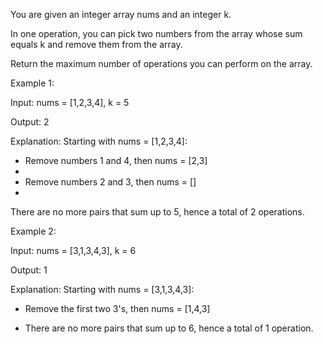 You are given an integer array nums and an integer k.

In one operation, you can pick two numbers from the array whose sum equals k and remove them from the array.

Return the maximum number of operations you can perform on the array.

 

Example 1:

Input: nums = [1,2,3,4], k = 5 

Output: 2

Explanation: Starting with nums = [1,2,3,4]:

- Remove numbers 1 and 4, then nums = [2,3]
- 
- Remove numbers 2 and 3, then nums = []
- 
There are no more pairs that sum up to 5, hence a total of 2 operations.

Example 2:

Input: nums = [3,1,3,4,3], k = 6

Output: 1

Explanation: Starting with nums = [3,1,3,4,3]:

- Remove the first two 3's, then nums = [1,4,3]
  
- There are no more pairs that sum up to 6, hence a total of 1 operation.

